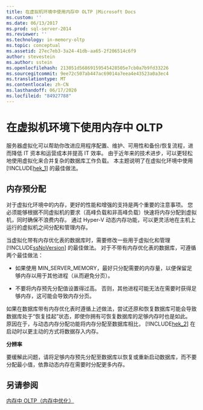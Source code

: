 ```yaml
---
title: 在虚拟机环境中使用内存中 OLTP |Microsoft Docs
ms.custom: ''
ms.date: 06/13/2017
ms.prod: sql-server-2014
ms.reviewer: ''
ms.technology: in-memory-oltp
ms.topic: conceptual
ms.assetid: 27ec7eb3-3a24-41db-aa65-2f206514c6f9
author: stevestein
ms.author: sstein
ms.openlocfilehash: 213051d56869159545428505e7cb0a7b9fd33226
ms.sourcegitcommit: 9ee72c507ab447ac69014a7eea4e43523a0a3ec4
ms.translationtype: MT
ms.contentlocale: zh-CN
ms.lasthandoff: 06/17/2020
ms.locfileid: "84927788"
---
```

# <a name="using-in-memory-oltp-in-a-vm-environment"></a>在虚拟机环境下使用内存中 OLTP
  服务器虚拟化可以帮助你改进应用程序配置、维护、可用性和备份/恢复流程，进而降低 IT 资本和运营成本并提高 IT 效率。 由于近年来的技术进步，可以更轻松地使用虚拟化来合并复杂的数据库工作负载。 本主题说明了在虚拟化环境中使用 [!INCLUDE[hek_1](../includes/hek-1-md.md)] 的最佳做法。  
  
##  <a name="memory-pre-allocation"></a><a name="bkmk_memoryPreAllocation"></a>内存预分配  
 对于虚拟化环境中的内存，更好的性能和增强的支持是两个重要的注意事项。 您必须能够根据不同虚拟机的要求（高峰负载和非高峰负载）快速将内存分配到虚拟机，同时确保不浪费内存。 通过 Hyper-V 动态内存功能，可以更灵活地在主机上运行的虚拟机之间分配和管理内存。  
  
 当虚拟化带有内存优化表的数据库时，需要修改一些用于虚拟化和管理 [!INCLUDE[ssNoVersion](../includes/ssnoversion-md.md)] 的最佳做法。 对于不带有内存优化表的数据库，可遵循两个最佳做法：  
  
-   如果使用 MIN_SERVER_MEMORY，最好只分配需要的内存量，以便保留足够内存以用于其他进程（从而避免分页）。  
  
-   不要将内存预先分配值设置得过高。 否则，其他进程可能无法在需要时获得足够内存，这可能会导致内存分页。  
  
 如果在数据库带有内存优化表时遵循上述做法，尝试还原和恢复数据库可能会导致数据库处于“恢复挂起”状态，即使你拥有可恢复数据库的足够内存时也是如此。 原因在于，与动态内存分配功能将内存分配至数据库相比， [!INCLUDE[hek_2](../includes/hek-2-md.md)] 在启动时以更主动的方式将数据存入内存。  
  
 **分辨率**  
  
 要缓解此问题，请将足够内存预先分配至数据库以恢复或重新启动数据库，而不要分配最小值，依靠动态内存在需要时分配更多内存。  
  
## <a name="see-also"></a>另请参阅  
 [内存中 OLTP（内存中优化）](../relational-databases/in-memory-oltp/in-memory-oltp-in-memory-optimization.md)  
  
  
